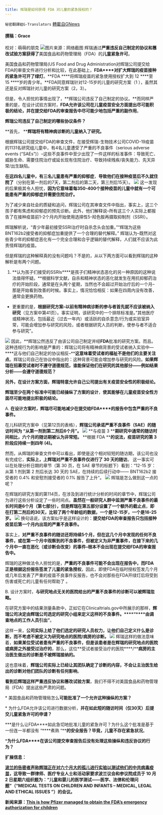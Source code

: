 ```yaml
---
title: 辉瑞是如何获得 FDA 对儿童的紧急授权的？
---
```

`秘密翻譯組G-Translators` [轉載自GNews](https://gnews.org/zh-hans/1572734/)

#### 撰稿：Grace
校对：萌萌的朋克
![](https://assets.gnews.org/wp-content/uploads/2021/10/1-15.jpg)图片来源：网络截图
辉瑞通过**严重违反自己制定的协议和篡改试验方案获得了**美国食品和药物管理局（FDA）的**儿童紧急许可**。

美国食品和药物管理局(US Food and Drug Administration对辉瑞公司提交给FDA的审查文件进行分析和比较，在此基础上，**FDA****对扩大辉瑞的疫苗接种的紧急许可开了绿灯**。**FDA ****将辉瑞疫苗的紧急使用授权扩大到 12 ****至 15 ****岁的青少年。**FDA同意辉瑞针对12-15岁的儿童的研究方案（1 ），虽然其还是反对辉瑞针对儿童的研究方案（2，3）。

但是，令人担忧的事情出现了，**辉瑞公司违反了自己制定的协议。**而同样严重的是，在设计试验方案时，**FDA****允许该公司在儿童疫苗安全方面提出尽可能积极的结论，并在提交给FDA****的审查报告中尽可能少地包括严重的副作用**。

**辉瑞公司违反了自己制定的哪些协议条件？**

**首先， ****辉瑞将有精神病诊断的儿童纳入了研究。**

根据辉瑞公司提交给FDA的审查文件，在接受辉瑞-生物技术公司COVID-19疫苗的1131名研究组儿童中，有4名儿童遭受了严重的不良事件（serious adverse events (“SAEs”)）–这些不良事件中至少出现了一件这样的标准事件：导致死亡、威胁生命、需要住院治疗或延长现有住院治疗、导致持续残疾/丧失能力、先天异常/出生缺陷。

**在这四名儿童中，有三名儿童患有严重的抑郁症**，**导致他们在接种疫苗后不久就住院了**（分别在第一剂后的7天，第二剂后的第二天，第三剂后15天）。
![](https://assets.gnews.org/wp-content/uploads/2021/10/3-9.jpg)
这一发现的后果极其令人担忧，**因为它意味着每****350-400****个接种疫苗的儿童中就有一个可能患有严重的抑郁症并需要住院治疗。**

为了减少来自社会的质疑和追问，辉瑞公司在其审查文件中指出，事实上，这三个孩子都有焦虑和抑郁症的预先诊断。此外，他们解释说–所有这三个人实际上都报告了在接种疫苗前1-2个月内开始使用选择性5-羟色胺再摄取抑制剂（SSRI）。

辉瑞解析说，“青少年最初接受SSRI治疗时自杀念头会加重。”“辉瑞为这些BNT162b2接受者的抑郁症加重提供了一个合理的替代解释。” 辉瑞认为–既然对这些青少年的抑郁症恶化有一个完全合理和合乎逻辑的替代解释，人们就不应该为此责怪辉瑞的疫苗。

但是辉瑞的这种解释真的没有问题吗？不是的，从以下两方面可以看到辉瑞的这种解析是有两个问题。

1. **认为孩子们接受的SSRIs****是孩子们精神状态恶化的另一种原因的这种说法值得怀疑。**根据科学文献，自杀和精神状态的恶化就发生在用抗抑郁药治疗的开始阶段，通常是在头两个星期，当然也不会超过开始治疗后的一个月–那是开始看到改善的时候。事实上，情况恰恰相反：如果在四周内没有改善，通常会更换药物。


- 更重要的是，**根据研究方案–以前有精神病诊断的参与者首先就不应该被纳入研究**（见方案中第41页）。事实证明，该研究中的一个排除标准是。”其他医疗或精神状况，包括最近（过去一年内）或活跃的自杀意念/行为或实验室异常，可能会增加参与研究的风险，或者根据研究人员的判断，使参与者不适合参与研究”。

![](https://assets.gnews.org/wp-content/uploads/2021/10/4-11.jpg)
因此，**辉瑞公然违反了由该公司自己制定并经****FDA****批准的研究方案。而且。这种违规行为的影响是严重的：辉瑞公司将有精神病背景的受试者纳入实验中—****这与他们自己制定的协议相反–****这意味着受试者的福祉不是他们的主要关注点**。辉瑞公司自己在协议中指出的：这种背景可能会增加参与研究的风险。**如果辉瑞在招募受试者时不遵守道德规范，谁能保证他们在研究的其他部分——例如结果分析——会遵守道德规范？**

**另外，在设计方案方面，辉瑞特意允许自己公司提出有关疫苗安全性的积极结论。**

**辉瑞至少在两个标准中可能已经操纵了方案的设计**，**使其能够在儿童疫苗安全性方面尽可能地提出积极的结论。**

A. **在设计方案时，辉瑞尽可能地减少在提交给FDA****的报告中包含严重的不良事件。**

在儿科研究方案中（见第12页的表格），**辉瑞公司承诺严重不良事件（SAE）的随访时间为 “从第一剂到第二剂后6个月”。**
![](https://assets.gnews.org/wp-content/uploads/2021/10/5-8.jpg)
**与疫苗 3 ****期研究中通常的随访时间相比，六个月的随访期被认为非常短。** **根据 FDA ****的说法，疫苗研究的第 3 ****阶段应持续一到四年 (4)****。**

然而，从辉瑞的审查文件中可以看出，即使是这个相对较短的随访期，该公司也没有完成它，**实际上，上辉瑞对严重不良事件仅进行了 30 天的随访**。 这一事实可以在处理分析日期的章节（第 30 页，在 SAE 章节的标题下）看到：“12-15 岁：从第 1 剂到第 2 剂后长达 30 天的 SAE，在持续的后续行动中—— BNT162b2 接受者的 0.4% 和安慰剂接受者的 0.1% 报告了上升“。
![](https://assets.gnews.org/wp-content/uploads/2021/10/6-2.jpg)
辉瑞是怎么做到这一点的呢？

在辉瑞的研究方案的第114页，在涉及到进行统计分析的时间的章节中，辉瑞公司为进行这些分析设定了一些时间点。**虽然在一般研究人群中监测严重不良事件的最长时间是6个月（第七部分），但是辉瑞在第五部分设置了一个额外的截止点**，**即在打第二剂后的30天，比较了两个年龄组的数据，一个是12-15岁，一个是16-25岁。**
![](https://assets.gnews.org/wp-content/uploads/2021/10/7-2.jpg)
换句话说，该方案似乎是这样设计的：**提交给****FDA****的审查报告只包括接种疫苗后第一个月内出现的严重不良事件。**

事实上，**对严重不良事件的随访还将持续****5****个月，但在这几个月中发现的任何不良事件，或在第一个月中观察到的不良事件，但被定义为非严重事件，在接下来的几个月中一直在恶化（或诊断会改变）的事件–****根本不会出现在提交给FDA****的审查报告中。**

辉瑞的这种做法令人担忧的是，**严重的不良事件可能不会出现在报告中，而****FDA****正是根据这份报告签发了儿童的紧急授权**，因此，即使FDA在临时授权签发几个月或几年后发表了严重的疫苗不良事件反报告，也不会对那些在FDA开绿灯后将受到伤害或死亡的儿童有任何帮助了 。

B. 设计方案时，**与研究地点无关的医院给出的严重不良事件的诊断可以被辉瑞忽略。**

在研究方案中的结果测量条款中，正如它在Clinicaltrials.gov中所展示的那样，**辉瑞公司决定由辉瑞公司选定的研究小组来定义这样的不良事件。****“****由调查地点的工作人员引出”**。

这样一来，**公司实际上给了他们选定的研究人员权力，让他们自己定义什么是诊断，而不考虑不被定义为研究地点的医院/病房的诊断。**
![](https://assets.gnews.org/wp-content/uploads/2021/10/8-2.jpg)
辉瑞这样的做法意味着，**如果某位受试者患有严重的不良事件，但是该患者是在辉瑞的研究地点的医院或病房之外接受过治疗的**，那么，这位**受试者接受治疗的医院****/****病房的主治医生做出的诊断是不被辉瑞接纳的。**

这也意味着，**辉瑞公司实际上已经让其团队确定了诊断的内容，不会让主治医生给出的诊断对他们团队的诊断有任何影响**。

**看到后辉瑞这样严重违反协议和篡改试验方案**，我们不得不对美国食品和药物管理局（FDA）提出这些严肃的问题。

\* 美国食品和药物管理局怎么**可能批准了一个允许这种操纵的方案？**

\* 为什么FDA允许该公司进行数据分析，**并在如此短的随访时间（仅****30****天）后提交儿童紧急许可的申请？**

\***是什么让FDA****如此急切地批准儿童的紧急许可？为什么这个批准是基于一份连一半都没有 “****煮熟 “****的安全报告？毕竟，儿童不存在紧急状况**。

\***为什么FDA****在该公司提交审查报告后没有处理这些操纵和违反协议的行为？**

**扩展信息：**

[**波兰的告密者声称辉瑞正在对六个月大的孤儿进行实验以测试他们的中共病毒疫苗**](https://gnews.org/zh-hans/1570125/)**，这导致一群律师、医疗专业人士和活动家要求波兰议会和参议院成员于 10 月 2 日星期六组织题为：“儿童和婴儿的医学测试——医学、法律和伦理问题”（“MEDICAL TESTS ON CHILDREN AND INFANTS – MEDICAL, LEGAL AND ETHICAL ISSUES ”）的会议。**

**新闻来源：**[**This is how Pfizer managed to obtain the FDA’s emergency authorization for children**](https://www.covil.co.il/en/this-is-how-pfizer-managed-to-obtain-the-fdas-emergency-authorization-for-children/)
